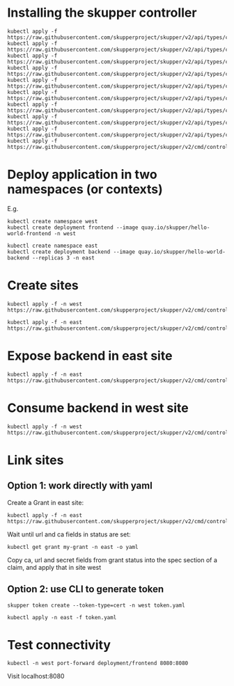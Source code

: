 # Installing the skupper controller

```
kubectl apply -f https://raw.githubusercontent.com/skupperproject/skupper/v2/api/types/crds/skupper_certificate_crd.yaml
kubectl apply -f https://raw.githubusercontent.com/skupperproject/skupper/v2/api/types/crds/skupper_claim_crd.yaml
kubectl apply -f https://raw.githubusercontent.com/skupperproject/skupper/v2/api/types/crds/skupper_connector_crd.yaml
kubectl apply -f https://raw.githubusercontent.com/skupperproject/skupper/v2/api/types/crds/skupper_grant_crd.yaml
kubectl apply -f https://raw.githubusercontent.com/skupperproject/skupper/v2/api/types/crds/skupper_link_access_crd.yaml
kubectl apply -f https://raw.githubusercontent.com/skupperproject/skupper/v2/api/types/crds/skupper_link_crd.yaml
kubectl apply -f https://raw.githubusercontent.com/skupperproject/skupper/v2/api/types/crds/skupper_listener_crd.yaml
kubectl apply -f https://raw.githubusercontent.com/skupperproject/skupper/v2/api/types/crds/skupper_secured_access_crd.yaml
kubectl apply -f https://raw.githubusercontent.com/skupperproject/skupper/v2/api/types/crds/skupper_site_crd.yaml
kubectl apply -f https://raw.githubusercontent.com/skupperproject/skupper/v2/cmd/controller/deploy_cluster_scope.yaml
```

# Deploy application in two namespaces (or contexts)

E.g.

```
kubectl create namespace west
kubectl create deployment frontend --image quay.io/skupper/hello-world-frontend -n west
```

```
kubectl create namespace east
kubectl create deployment backend --image quay.io/skupper/hello-world-backend --replicas 3 -n east
```

# Create sites

```
kubectl apply -f -n west https://raw.githubusercontent.com/skupperproject/skupper/v2/cmd/controller/example/site1.yaml
```

```
kubectl apply -f -n east https://raw.githubusercontent.com/skupperproject/skupper/v2/cmd/controller/example/site2.yaml
```

# Expose backend in east site

```
kubectl apply -f -n east https://raw.githubusercontent.com/skupperproject/skupper/v2/cmd/controller/example/connector.yaml
```

# Consume backend in west site

```
kubectl apply -f -n west https://raw.githubusercontent.com/skupperproject/skupper/v2/cmd/controller/example/listener.yaml
```

# Link sites

## Option 1: work directly with yaml

Create a Grant in east site:

```
kubectl apply -f -n east https://raw.githubusercontent.com/skupperproject/skupper/v2/cmd/controller/example/grant.yaml
```

Wait until url and ca fields in status are set:

```
kubectl get grant my-grant -n east -o yaml
```

Copy ca, url and secret fields from grant status into the spec section of a claim, and apply that in site west

## Option 2: use CLI to generate token

```
skupper token create --token-type=cert -n west token.yaml
```

```
kubectl apply -n east -f token.yaml
```

# Test connectivity

```
kubectl -n west port-forward deployment/frontend 8080:8080
```

Visit localhost:8080
